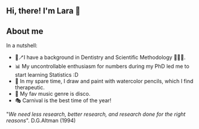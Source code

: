 ## Hi, there! I'm Lara 👋
## About me

In a nutshell: 
- 🦷🪥I have a background in Dentistry and Scientific Methodology 👩‍🔬📑. 
- 📊 My uncontrollable enthusiasm for numbers during my PhD led me to start learning Statistics :D
- 🎨 In my spare time, I draw and paint with watercolor pencils, which I find therapeutic.
- 🪩 My fav music genre is disco.
- 🎭 Carnival is the best time of the year!


"_We need less research, better research, and research done for the right reasons_". D.G.Altman (1994)
